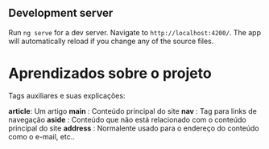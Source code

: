 ## Development server

Run `ng serve` for a dev server. Navigate to `http://localhost:4200/`. The app will automatically reload if you change any of the source files.


# Aprendizados sobre o projeto

Tags auxiliares e suas explicações:

<b>article</b>: Um artigo
<b>main</b> : Conteúdo principal do site
<b>nav</b> : Tag para links de navegação
<b>aside</b> : Conteúdo que não está relacionado com o conteúdo principal do site
<b>address</b> : Normalente usado para o endereço do conteúdo como o e-mail, etc..

